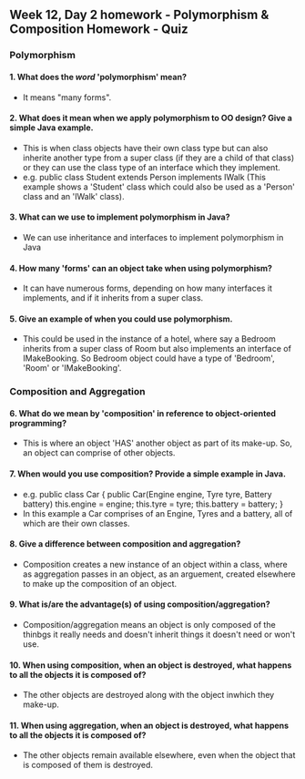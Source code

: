 ## Week 12, Day 2 homework - Polymorphism &amp; Composition Homework - Quiz

### Polymorphism

#### 1. What does the ___word___ 'polymorphism' mean?
* It means "many forms".

#### 2. What does it mean when we apply polymorphism to OO design? Give a simple Java example.
* This is when class objects have their own class type but can also inherite another type from a super class (if they are a child of that class) or they can use the class type of an interface which they implement.
* e.g. public class Student extends Person implements IWalk (This example shows a 'Student' class which could also be used as a 'Person' class and an 'IWalk' class).

#### 3. What can we use to implement polymorphism in Java?
* We can use inheritance and interfaces to implement polymorphism in Java

#### 4. How many 'forms' can an object take when using polymorphism?
* It can have numerous forms, depending on how many interfaces it implements, and if it inherits from a super class.

#### 5. Give an example of when you could use polymorphism.
* This could be used in the instance of a hotel, where say a Bedroom inherits from a super class of Room but also implements an interface of IMakeBooking. So Bedroom object could have a type of 'Bedroom', 'Room' or 'IMakeBooking'.


### Composition and Aggregation

#### 6. What do we mean by 'composition' in reference to object-oriented programming?
* This is where an object 'HAS' another object as part of its make-up. So, an object can comprise of other objects.

#### 7. When would you use composition? Provide a simple example in Java.
* e.g. public class Car {
    public Car(Engine engine, Tyre tyre, Battery battery)
    this.engine = engine;
    this.tyre = tyre;
    this.battery = battery;
}
* In this example a Car comprises of an Engine, Tyres and a battery, all of which are their own classes.

#### 8. Give a difference between composition and aggregation?
* Composition creates a new instance of an object within a class, where as aggregation passes in an object, as an arguement, created elsewhere to make up the composition of an object.

#### 9. What is/are the advantage(s) of using composition/aggregation?
* Composition/aggregation means an object is only composed of the thinbgs it really needs and doesn't inherit things it doesn't need or won't use. 

#### 10. When using composition, when an object is destroyed, what happens to all the objects it is composed of?
* The other objects are destroyed along with the object inwhich they make-up.

#### 11. When using aggregation, when an object is destroyed, what happens to all the objects it is composed of?
* The other objects remain available elsewhere, even when the object that is composed of them is destroyed.

